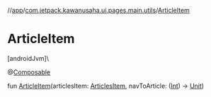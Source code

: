 //[app](../../index.md)/[com.jetpack.kawanusaha.ui.pages.main.utils](index.md)/[ArticleItem](-article-item.md)

# ArticleItem

[androidJvm]\

@[Composable](https://developer.android.com/reference/kotlin/androidx/compose/runtime/Composable.html)

fun [ArticleItem](-article-item.md)(articlesItem: [ArticlesItem](../com.jetpack.kawanusaha.data/-articles-item/index.md), navToArticle: ([Int](https://kotlinlang.org/api/latest/jvm/stdlib/kotlin/-int/index.html)) -&gt; [Unit](https://kotlinlang.org/api/latest/jvm/stdlib/kotlin/-unit/index.html))
